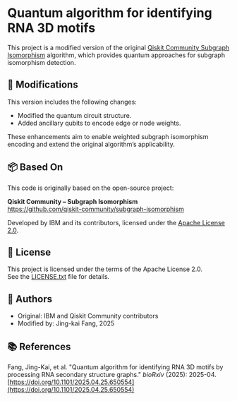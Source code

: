 # Quantum algorithm for identifying RNA 3D motifs

This project is a modified version of the original [Qiskit Community Subgraph Isomorphism](https://github.com/qiskit-community/subgraph-isomorphism) algorithm, which provides quantum approaches for subgraph isomorphism detection.

## 🔧 Modifications

This version includes the following changes:

- Modified the quantum circuit structure.
- Added ancillary qubits to encode edge or node weights.

These enhancements aim to enable weighted subgraph isomorphism encoding and extend the original algorithm’s applicability.

## 📦 Based On

This code is originally based on the open-source project:

**Qiskit Community – Subgraph Isomorphism**  
https://github.com/qiskit-community/subgraph-isomorphism

Developed by IBM and its contributors, licensed under the [Apache License 2.0](https://www.apache.org/licenses/LICENSE-2.0).

## 📄 License

This project is licensed under the terms of the Apache License 2.0.  
See the [LICENSE.txt](./LICENSE.txt) file for details.

## 👤 Authors

- Original: IBM and Qiskit Community contributors  
- Modified by: Jing-kai Fang, 2025

## 📚 References

Fang, Jing-Kai, et al. "Quantum algorithm for identifying RNA 3D motifs by processing RNA secondary structure graphs." *bioRxiv* (2025): 2025-04.  
[https://doi.org/10.1101/2025.04.25.650554](https://doi.org/10.1101/2025.04.25.650554)
